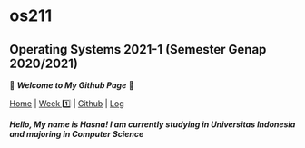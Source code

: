 # os211

## Operating Systems 2021-1 (Semester Genap 2020/2021)

🌻 ***Welcome to My Github Page*** 🌻

[Home](https://nadifahsn.github.io/os211/) | [Week 1️⃣](https://nadifahsn.github.io/os211/W01/) | [Github](https://github.com/nadifahsn/os211) | [Log](https://github.com/nadifahsn/os211/blob/master/TXT/mylog.txt)

***Hello, My name is Hasna! I am currently studying in Universitas Indonesia and majoring in Computer Science***

